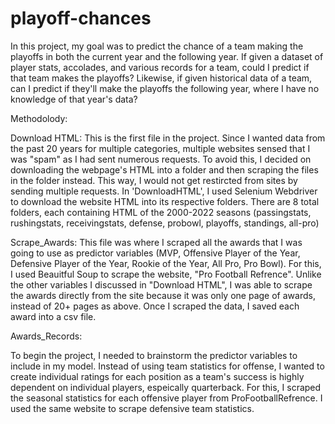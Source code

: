 # playoff-chances
In this project, my goal was to predict the chance of a team making the playoffs in both the current year and the following year. If given a dataset of  player stats, accolades, and various records for a team, could I predict if that team makes the playoffs? Likewise, if given historical data of a team, can I predict if they'll make the playoffs the following year, where I have no knowledge of that year's data?

Methodolody:

Download HTML: This is the first file in the project. Since I wanted data from the past 20 years for multiple categories, multiple websites sensed that I was "spam" as I had sent numerous requests. To avoid this, I decided on downloading the webpage's HTML into a folder and then scraping the files in the folder instead. This way, I would not get restircted from sites by sending multiple requests. In 'DownloadHTML', I used Selenium Webdriver to download the website HTML into its respective folders. There are 8 total folders, each containing HTML of the 2000-2022 seasons (passingstats, rushingstats, receivingstats, defense, probowl, playoffs, standings, all-pro)

Scrape_Awards: This file was where I scraped all the awards that I was going to use as predictor variables (MVP, Offensive Player of the Year, Defensive Player of the Year, Rookie of the Year, All Pro, Pro Bowl). For this, I used Beauitful Soup to scrape the website, "Pro Football Refrence". Unlike the other variables I discussed in "Download HTML", I was able to scrape the awards directly from the site because it was only one page of awards, instead of 20+ pages as above. Once I scraped the data, I saved each award into a csv file.

Awards_Records: 

To begin the project, I needed to brainstorm the predictor variables to include in my model. Instead of using team statistics for offense, I wanted to create individual ratings for each position as a team's success is highly dependent on individual players, espeically quarterback. For this, I scraped the seasonal statistics for each offensive player from ProFootballRefrence. I used the same website to scrape defensive team statistics.
